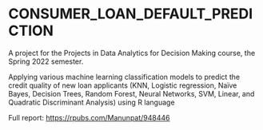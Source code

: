 # CONSUMER_LOAN_DEFAULT_PREDICTION

A project for the Projects in Data Analytics for Decision Making course, the Spring 2022 semester.

Applying various machine learning classification models to predict the credit quality of new loan applicants (KNN, Logistic regression, Naïve Bayes, Decision Trees, Random Forest, Neural Networks, SVM, Linear, and Quadratic Discriminant Analysis) using R language

Full report: https://rpubs.com/Manunpat/948446
